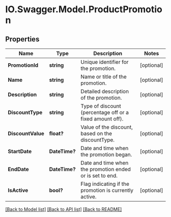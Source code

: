 # IO.Swagger.Model.ProductPromotion
## Properties

Name | Type | Description | Notes
------------ | ------------- | ------------- | -------------
**PromotionId** | **string** | Unique identifier for the promotion. | [optional] 
**Name** | **string** | Name or title of the promotion. | [optional] 
**Description** | **string** | Detailed description of the promotion. | [optional] 
**DiscountType** | **string** | Type of discount (percentage off or a fixed amount off). | [optional] 
**DiscountValue** | **float?** | Value of the discount, based on the discountType. | [optional] 
**StartDate** | **DateTime?** | Date and time when the promotion began. | [optional] 
**EndDate** | **DateTime?** | Date and time when the promotion ended or is set to end. | [optional] 
**IsActive** | **bool?** | Flag indicating if the promotion is currently active. | [optional] 

[[Back to Model list]](../README.md#documentation-for-models) [[Back to API list]](../README.md#documentation-for-api-endpoints) [[Back to README]](../README.md)

